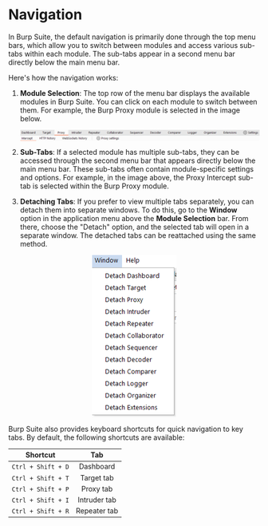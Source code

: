 # Navigation

In <span style="color: inherit;">Burp Suite</span>, the default navigation is primarily done through the top menu bars, which allow you to switch between modules and access various sub-tabs within each module. The sub-tabs appear in a second menu bar directly below the main menu bar.

Here's how the navigation works:

1.  **Module Selection**: The top row of the menu bar displays the available modules in <span style="color: inherit;">Burp Suite</span>. You can click on each module to switch between them. For example, the Burp <span style="color: inherit;">Proxy</span> module is selected in the image below.
    
    <img alt="cb50d9d010fd277b7ce2c9acf2481125.png" src="../../_resources/cb50d9d010fd277b7ce2c9acf2481125.png" style="display:block; margin: 0 auto;" />
    
2.  **Sub-Tabs**: If a selected module has multiple sub-tabs, they can be accessed through the second menu bar that appears directly below the main menu bar. These sub-tabs often contain module-specific settings and options. For example, in the image above, the <span style="color: inherit;">Proxy</span> Intercept sub-tab is selected within the Burp <span style="color: inherit;">Proxy</span> module.
    
3.  **Detaching Tabs**: If you prefer to view multiple tabs separately, you can detach them into separate windows. To do this, go to the **Window** option in the application menu above the **Module Selection** bar. From there, choose the "Detach" option, and the selected tab will open in a separate window. The detached tabs can be reattached using the same method.

<img src="../../_resources/87c7b704d11abbed8e059a0d33672613.png" alt="87c7b704d11abbed8e059a0d33672613.png" style="display: block; margin: 0 auto;" />

<span style="color: inherit;">Burp Suite</span> also provides keyboard shortcuts for quick navigation to key tabs. By default, the following shortcuts are available:

| Shortcut | Tab |
| :---: | :---: |
| `Ctrl + Shift + D` | Dashboard |
| `Ctrl + Shift + T` | Target tab |
| `Ctrl + Shift + P` | <span style="color: inherit;">Proxy</span> tab |
| `Ctrl + Shift + I` | Intruder tab |
| `Ctrl + Shift + R` | Repeater tab |